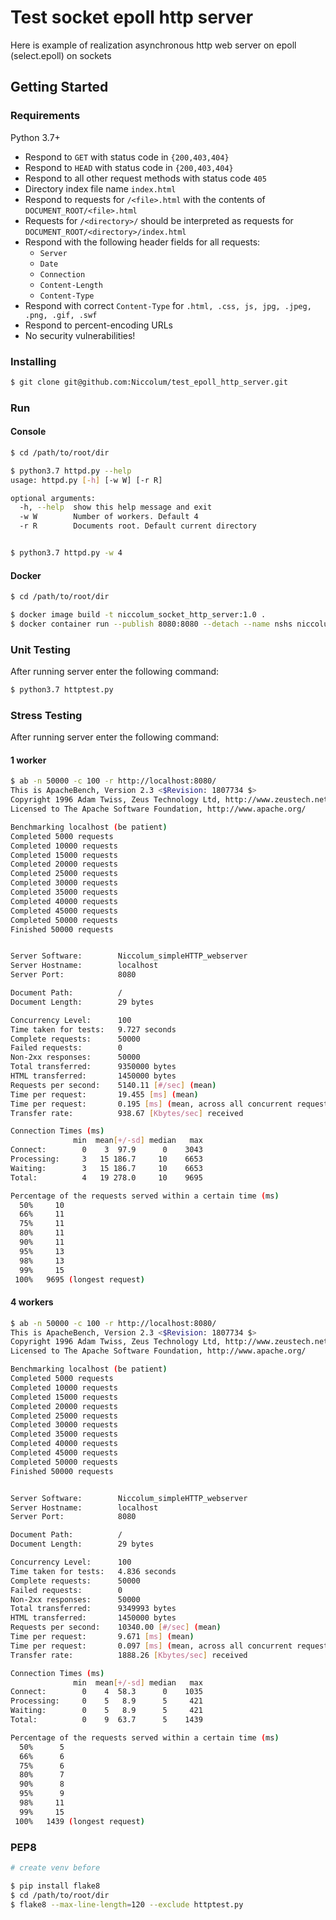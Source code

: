 # Test socket epoll http server

Here is example of realization asynchronous http web server on epoll (select.epoll) on sockets

## Getting Started

### Requirements

Python 3.7+

* Respond to `GET` with status code in `{200,403,404}`
* Respond to `HEAD` with status code in `{200,403,404}`
* Respond to all other request methods with status code `405`
* Directory index file name `index.html`
* Respond to requests for `/<file>.html` with the contents of `DOCUMENT_ROOT/<file>.html`
* Requests for `/<directory>/` should be interpreted as requests for `DOCUMENT_ROOT/<directory>/index.html`
* Respond with the following header fields for all requests:
  * `Server`
  * `Date`
  * `Connection`
  * `Content-Length`
  * `Content-Type`
* Respond with correct `Content-Type` for `.html, .css, js, jpg, .jpeg, .png, .gif, .swf`
* Respond to percent-encoding URLs
* No security vulnerabilities!

### Installing

```bash
$ git clone git@github.com:Niccolum/test_epoll_http_server.git
```

### Run

#### Console

```bash
$ cd /path/to/root/dir

$ python3.7 httpd.py --help
usage: httpd.py [-h] [-w W] [-r R]

optional arguments:
  -h, --help  show this help message and exit
  -w W        Number of workers. Default 4
  -r R        Documents root. Default current directory


$ python3.7 httpd.py -w 4
```

#### Docker

```bash
$ cd /path/to/root/dir

$ docker image build -t niccolum_socket_http_server:1.0 .
$ docker container run --publish 8080:8080 --detach --name nshs niccolum_socket_http_server:1.0
```

### Unit Testing

After running server enter the following command:

```bash
$ python3.7 httptest.py
```

### Stress Testing

After running server enter the following command:

#### 1 worker

```bash
$ ab -n 50000 -c 100 -r http://localhost:8080/
This is ApacheBench, Version 2.3 <$Revision: 1807734 $>
Copyright 1996 Adam Twiss, Zeus Technology Ltd, http://www.zeustech.net/
Licensed to The Apache Software Foundation, http://www.apache.org/

Benchmarking localhost (be patient)
Completed 5000 requests
Completed 10000 requests
Completed 15000 requests
Completed 20000 requests
Completed 25000 requests
Completed 30000 requests
Completed 35000 requests
Completed 40000 requests
Completed 45000 requests
Completed 50000 requests
Finished 50000 requests


Server Software:        Niccolum_simpleHTTP_webserver
Server Hostname:        localhost
Server Port:            8080

Document Path:          /
Document Length:        29 bytes

Concurrency Level:      100
Time taken for tests:   9.727 seconds
Complete requests:      50000
Failed requests:        0
Non-2xx responses:      50000
Total transferred:      9350000 bytes
HTML transferred:       1450000 bytes
Requests per second:    5140.11 [#/sec] (mean)
Time per request:       19.455 [ms] (mean)
Time per request:       0.195 [ms] (mean, across all concurrent requests)
Transfer rate:          938.67 [Kbytes/sec] received

Connection Times (ms)
              min  mean[+/-sd] median   max
Connect:        0    3  97.9      0    3043
Processing:     3   15 186.7     10    6653
Waiting:        3   15 186.7     10    6653
Total:          4   19 278.0     10    9695

Percentage of the requests served within a certain time (ms)
  50%     10
  66%     11
  75%     11
  80%     11
  90%     11
  95%     13
  98%     13
  99%     15
 100%   9695 (longest request)
```

#### 4 workers

```bash
$ ab -n 50000 -c 100 -r http://localhost:8080/
This is ApacheBench, Version 2.3 <$Revision: 1807734 $>
Copyright 1996 Adam Twiss, Zeus Technology Ltd, http://www.zeustech.net/
Licensed to The Apache Software Foundation, http://www.apache.org/

Benchmarking localhost (be patient)
Completed 5000 requests
Completed 10000 requests
Completed 15000 requests
Completed 20000 requests
Completed 25000 requests
Completed 30000 requests
Completed 35000 requests
Completed 40000 requests
Completed 45000 requests
Completed 50000 requests
Finished 50000 requests


Server Software:        Niccolum_simpleHTTP_webserver
Server Hostname:        localhost
Server Port:            8080

Document Path:          /
Document Length:        29 bytes

Concurrency Level:      100
Time taken for tests:   4.836 seconds
Complete requests:      50000
Failed requests:        0
Non-2xx responses:      50000
Total transferred:      9349993 bytes
HTML transferred:       1450000 bytes
Requests per second:    10340.00 [#/sec] (mean)
Time per request:       9.671 [ms] (mean)
Time per request:       0.097 [ms] (mean, across all concurrent requests)
Transfer rate:          1888.26 [Kbytes/sec] received

Connection Times (ms)
              min  mean[+/-sd] median   max
Connect:        0    4  58.3      0    1035
Processing:     0    5   8.9      5     421
Waiting:        0    5   8.9      5     421
Total:          0    9  63.7      5    1439

Percentage of the requests served within a certain time (ms)
  50%      5
  66%      6
  75%      6
  80%      7
  90%      8
  95%      9
  98%     11
  99%     15
 100%   1439 (longest request)
```

### PEP8
```bash
# create venv before

$ pip install flake8
$ cd /path/to/root/dir
$ flake8 --max-line-length=120 --exclude httptest.py
```